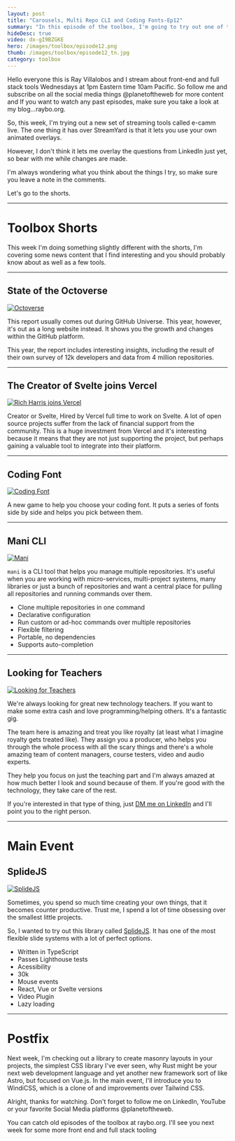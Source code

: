 ```yaml
---
layout: post
title: "Carousels, Multi Repo CLI and Coding Fonts-Ep12"
summary: "In this episode of the toolbox, I'm going to try out one of the most feature-full carousel frameworks out there called SplideJS, plus in the shorts, I talk about the State of the Octoverse, why the creator of Svelte, just got hired by Vercel...Plus, we're looking for teachers at LinkedIn Learning. It's Wednesday November 24 and this is Episode 12...so let's get started"
hideDesc: true
video: dx-gI9BZGKE
hero: /images/toolbox/episode12.png
thumb: /images/toolbox/episode12_tn.jpg
category: toolbox
---
```


Hello everyone this is Ray Villalobos and I stream about front-end and full stack tools Wednesdays at 1pm Eastern time 10am Pacific. So follow me and subscribe on all the social media things @planetoftheweb for more content and If you want to watch any past episodes, make sure you take a look at my blog...raybo.org.

So, this week, I'm trying out a new set of streaming tools called e-camm live. The one thing it has over StreamYard is that it lets you use your own animated overlays.

However, I don't think it lets me overlay the questions from LinkedIn just yet, so bear with me while changes are made.

I'm always wondering what you think about the things I try, so make sure you leave a note in the comments.

Let's go to the shorts.

---

# Toolbox Shorts

This week I'm doing something slightly different with the shorts, I'm covering some news content that I find interesting and you should probably know about as well as a few tools.

---

## State of the Octoverse

[![Octoverse](/images/toolbox/2021-11-18_01-32-59.png)](https://octoverse.github.com)

This report usually comes out during GitHub Universe. This year, however, it's out as a long website instead. It shows you the growth and changes within the GitHub platform.

This year, the report includes interesting insights, including the result of their own survey of 12k developers and data from 4 million repositories.

---

## The Creator of Svelte joins Vercel

[![Rich Harris joins Vercel](/images/toolbox/2021-11-18_01-52-20.png)](https://vercel.com/blog/vercel-welcomes-rich-harris-creator-of-svelte)

Creator or Svelte, Hired by Vercel full time to work on Svelte. A lot of open source projects suffer from the lack of financial support from the community. This is a huge investment from Vercel and it's interesting because it means that they are not just supporting the project, but perhaps gaining a valuable tool to integrate into their platform.

---

## Coding Font

[![Coding Font](/images/toolbox/2021-11-18_01-54-14.png)](https://www.codingfont.com/)

A new game to help you choose your coding font. It puts a series of fonts side by side and helps you pick between them.

---

## Mani CLI

[![Mani](/images/toolbox/2021-11-18_02-34-53.png)](https://manicli.com)

`mani` is a CLI tool that helps you manage multiple repositories. It's useful when you are working with micro-services, multi-project systems, many libraries or just a bunch of repositories and want a central place for pulling all repositories and running commands over them.

- Clone multiple repositories in one command
- Declarative configuration
- Run custom or ad-hoc commands over multiple repositories
- Flexible filtering
- Portable, no dependencies
- Supports auto-completion

---

## Looking for Teachers

[![Looking for Teachers](/images/toolbox/2021-11-18_02-49-33.png)](https://learning.linkedin.com/en-us/instructors)

We're always looking for great new technology teachers. If you want to make some extra cash and love programming/helping others. It's a fantastic gig.

The team here is amazing and treat you like royalty (at least what I imagine royalty gets treated like). They assign you a producer, who helps you through the whole process with all the scary things and there's a whole amazing team of content managers, course testers, video and audio experts.

They help you focus on just the teaching part and I'm always amazed at how much better I look and sound because of them. If you're good with the technology, they take care of the rest.

If you're interested in that type of thing, just [DM me on LinkedIn](https://www.linkedin.com/in/planetoftheweb/) and I'll point you to the right person.

---

# Main Event

## SplideJS

[![SplideJS](/images/toolbox/2021-11-18_02-50-25.png)](https://splidejs.com/)

Sometimes, you spend so much time creating your own things, that it becomes counter productive. Trust me, I spend a lot of time obsessing over the smallest little projects.

So, I wanted to try out this library called [SplideJS](https://splidejs.com). It has one of the most flexible slide systems with a lot of perfect options.

- Written in TypeScript
- Passes Lighthouse tests
- Acessibility
- 30k
- Mouse events
- React, Vue or Svelte versions
- Video Plugin
- Lazy loading

---

# Postfix

Next week, I'm checking out a library to create masonry layouts in your projects, the simplest CSS library I've ever seen, why Rust might be your next web development language and yet another new framework sort of like Astro, but focused on Vue.js. In the main event, I'll introduce you to WindiCSS, which is a clone of and improvements over Tailwind CSS.

Alright, thanks for watching. Don't forget to follow me on LinkedIn, YouTube or your favorite Social Media platforms @planetoftheweb.

You can catch old episodes of the toolbox at raybo.org. I'll see you next week for some more front end and full stack tooling
